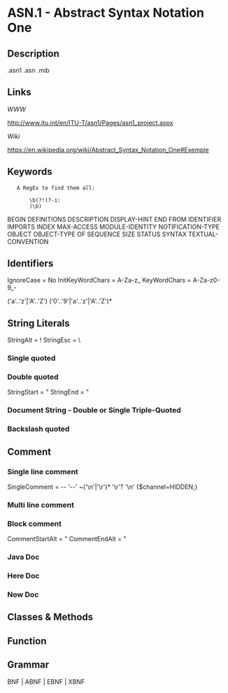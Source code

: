 
# ASN.1 - Abstract Syntax Notation One

## Description

.asn1
.asn
.mib


## Links

_WWW_

http://www.itu.int/en/ITU-T/asn1/Pages/asn1_project.aspx

_Wiki_

https://en.wikipedia.org/wiki/Abstract_Syntax_Notation_One#Exemple


## Keywords
~~~
   A RegEx to find them all:

       \b(?!(?-i:
       )\b)
~~~

BEGIN
DEFINITIONS
DESCRIPTION
DISPLAY-HINT
END
FROM
IDENTIFIER
IMPORTS
INDEX
MAX-ACCESS
MODULE-IDENTITY
NOTIFICATION-TYPE
OBJECT
OBJECT-TYPE
OF
SEQUENCE
SIZE
STATUS
SYNTAX
TEXTUAL-CONVENTION

## Identifiers

IgnoreCase = No
InitKeyWordChars = A-Za-z_
KeyWordChars = A-Za-z0-9_-

('a'..'z'|'A'..'Z') ('0'..'9'|'a'..'z'|'A'..'Z')*


## String Literals

StringAlt = !
StringEsc = \


### Single quoted

### Double quoted

StringStart = "
StringEnd = "


### Document String - Double or Single Triple-Quoted

### Backslash quoted


## Comment

### Single line comment

SingleComment = --
'--' ~('\n'|'\r')* '\r'? '\n' {$channel=HIDDEN;}


### Multi line comment

### Block comment

CommentStartAlt = "
CommentEndAlt = "


### Java Doc

### Here Doc

### Now Doc


## Classes & Methods


## Function


## Grammar

BNF | ABNF | EBNF | XBNF

